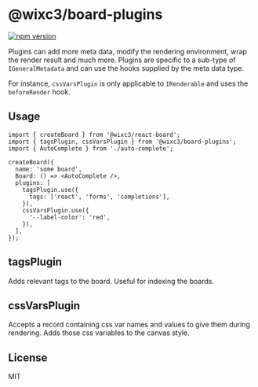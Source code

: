 # @wixc3/board-plugins

[![npm version](https://img.shields.io/npm/v/@wixc3/board-plugins.svg)](https://www.npmjs.com/package/@wixc3/board-plugins)

Plugins can add more meta data, modify the rendering environment, wrap the render result and much more.
Plugins are specific to a sub-type of `IGeneralMetadata` and can use the hooks supplied by the meta data type.

For instance, `cssVarsPlugin` is only applicable to `IRenderable` and uses the `beforeRender` hook.

## Usage

```tsx
import { createBoard } from '@wixc3/react-board';
import { tagsPlugin, cssVarsPlugin } from '@wixc3/board-plugins';
import { AutoComplete } from './auto-complete';

createBoard({
  name: 'some board',
  Board: () => <AutoComplete />,
  plugins: [
    tagsPlugin.use({
      tags: ['react', 'forms', 'completions'],
    }),
    cssVarsPlugin.use({
      '--label-color': 'red',
    }),
  ],
});
```

## tagsPlugin

Adds relevant tags to the board. Useful for indexing the boards.

## cssVarsPlugin

Accepts a record containing css var names and values to give them during rendering.
Adds those css variables to the canvas style.

## License

MIT
